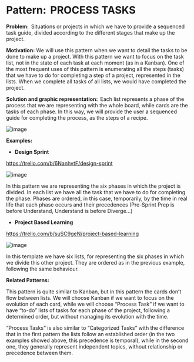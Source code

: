 # Pattern:  PROCESS TASKS 

**Problem:**  Situations or projects in which we have to provide a sequenced task guide, divided according to the different stages that make up the project. 

**Motivation:** We will use this pattern when we want to detail the tasks to be done to make up a project. With this pattern we want to focus on the task list, not in the state of each task at each moment (as in a Kanban). One of the most frequent uses of this pattern is enumerating all the steps (tasks) that we have to do for completing a step of a project, represented in the lists. When we complete all tasks of all lists, we would have completed the project. 

**Solution and graphic representation:**  Each list represents a phase of the process that we are representing with the whole board, while cards are the tasks of each phase. In this way, we will provide the user a sequenced guide for completing the process, as the steps of a recipe. 

![image](https://user-images.githubusercontent.com/47741431/110809788-847d5680-8285-11eb-9387-5eb8d787431f.png)

**Examples:**  

- **Design Sprint**

https://trello.com/b/6NanhvtF/design-sprint 

 ![image](https://user-images.githubusercontent.com/47741431/110648556-19664e00-81b9-11eb-95fe-36ff3a0aed28.png)

In this pattern we are representing the six phases in which the project is divided. In each list we have all the task that we have to do for completing the phase. Phases are ordered, in this case, temporarily, by the time in real life that each phase occurs and their precedences (Pre-Sprint Prep is before Understand, Understand is before Diverge...) 

- **Project Based Learning**

https://trello.com/b/suSC9geN/project-based-learning 

 ![image](https://user-images.githubusercontent.com/47741431/110648863-62b69d80-81b9-11eb-967c-77e1ea52ce5a.png)

In this template we have six lists, for representing the six phases in which we divide this other project. They are ordered as in the previous example, following the same behaviour. 

**Related Patterns:**

This pattern is quite similar to Kanban, but in this pattern the cards don’t flow between lists. We will choose Kanban if we want to focus on the evolution of each card, while we will choose “Process Task” if we want to have “to-do” lists of tasks for each phase of the project, following a determined order, but without managing its evolution with the time. 

“Process Tasks” is also similar to “Categorized Tasks” with the difference that in the first pattern the lists follow an established order (in the two examples showed above, this precedence is temporal), while in the second one, they generally represent independent topics, without relationship or precedence between them. 
